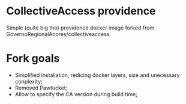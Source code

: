 # CollectiveAccess providence

Simple (quite big tho) providence docker image forked from GovernoRegionalAcores/collectiveaccess.

# Fork goals

- Simplified installation, redicing docker layers, size and unecessary conplexity; 
- Removed Pawtucket;
- Allow to specify the CA version during build time;
